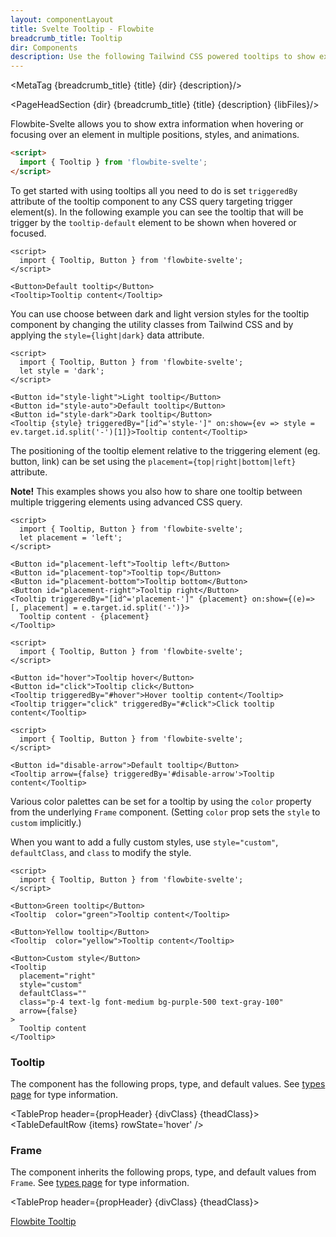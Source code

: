 ```yaml
---
layout: componentLayout
title: Svelte Tooltip - Flowbite
breadcrumb_title: Tooltip
dir: Components
description: Use the following Tailwind CSS powered tooltips to show extra content when hovering or focusing on an element
---
```


<MetaTag {breadcrumb_title} {title} {dir} {description}/>

<script>
  import { Htwo, ExampleDiv, GitHubSource, CompoDescription, PageHeadSection, TableProp, TableDefaultRow, MetaTag } from '../utils'
  
  import { Breadcrumb, BreadcrumbItem, Heading, P, A } from '$lib'
  import { props as items } from '../props/Tooltip.json'
  import { props as items2 } from '../props/Frame.json'
  let propHeader = ['Name', 'Type', 'Default']
  let divClass='w-full relative overflow-x-auto shadow-md sm:rounded-lg py-4'
  let theadClass ='text-xs text-gray-700 uppercase bg-gray-50 dark:bg-gray-700 dark:text-white'
  // lib files
  const libFiles = import.meta.glob('../../lib/tooltips/*.svelte')
</script>

<PageHeadSection {dir} {breadcrumb_title} {title} {description} {libFiles}/>

Flowbite-Svelte allows you to show extra information when hovering or focusing over an element in multiple positions, styles, and animations.

<Htwo label="Setup" />

```html
<script>
  import { Tooltip } from 'flowbite-svelte';
</script>
```

<Htwo label="Default tooltip example" />

To get started with using tooltips all you need to do is set `triggeredBy` attribute of the tooltip component to any CSS query targeting trigger element(s). In the following example you can see the tooltip that will be trigger by the `tooltip-default` element to be shown when hovered or focused.

```svelte example class="flex items-end h-32"
<script>
  import { Tooltip, Button } from 'flowbite-svelte';
</script>

<Button>Default tooltip</Button>
<Tooltip>Tooltip content</Tooltip>
```

<Htwo label="Tooltip styles" />

You can use choose between dark and light version styles for the tooltip component by changing the utility classes from Tailwind CSS and by applying the `style={light|dark}` data attribute.

```svelte example class="flex items-end gap-2 h-32"
<script>
  import { Tooltip, Button } from 'flowbite-svelte';
  let style = 'dark';
</script>

<Button id="style-light">Light tooltip</Button>
<Button id="style-auto">Default tooltip</Button>
<Button id="style-dark">Dark tooltip</Button>
<Tooltip {style} triggeredBy="[id^='style-']" on:show={ev => style = ev.target.id.split('-')[1]}>Tooltip content</Tooltip>
```

<Htwo label="Placement" />

The positioning of the tooltip element relative to the triggering element (eg. button, link) can be set using the `placement={top|right|bottom|left}` attribute.

**Note!** This examples shows you also how to share one tooltip between multiple triggering elements using advanced CSS query.

```svelte example class="flex items-center gap-2 h-36"
<script>
  import { Tooltip, Button } from 'flowbite-svelte';
  let placement = 'left';
</script>

<Button id="placement-left">Tooltip left</Button>
<Button id="placement-top">Tooltip top</Button>
<Button id="placement-bottom">Tooltip bottom</Button>
<Button id="placement-right">Tooltip right</Button>
<Tooltip triggeredBy="[id^='placement-']" {placement} on:show={(e)=> [, placement] = e.target.id.split('-')}>
  Tooltip content - {placement}
</Tooltip>
```

<Htwo label="Triggering" />

```svelte example class="flex items-end gap-2 h-32"
<script>
  import { Tooltip, Button } from 'flowbite-svelte';
</script>

<Button id="hover">Tooltip hover</Button>
<Button id="click">Tooltip click</Button>
<Tooltip triggeredBy="#hover">Hover tooltip content</Tooltip>
<Tooltip trigger="click" triggeredBy="#click">Click tooltip content</Tooltip>
```

<Htwo label="Disable arrow" />

```svelte example class="flex items-end gap-2 h-32"
<script>
  import { Tooltip, Button } from 'flowbite-svelte';
</script>

<Button id="disable-arrow">Default tooltip</Button>
<Tooltip arrow={false} triggeredBy='#disable-arrow'>Tooltip content</Tooltip>
```

<Htwo label="Custom style" />

Various color palettes can be set for a tooltip by using the `color` property from the underlying `Frame` component.
(Setting `color` prop sets the `style` to `custom` implicitly.)

When you want to add a fully custom styles, use `style="custom"`, `defaultClass`, and `class` to modify the style.

```svelte example class="flex items-center h-64 gap-2"
<script>
  import { Tooltip, Button } from 'flowbite-svelte';
</script>

<Button>Green tooltip</Button>
<Tooltip  color="green">Tooltip content</Tooltip>

<Button>Yellow tooltip</Button>
<Tooltip  color="yellow">Tooltip content</Tooltip>

<Button>Custom style</Button>
<Tooltip
  placement="right"
  style="custom"
  defaultClass=""
  class="p-4 text-lg font-medium bg-purple-500 text-gray-100"
  arrow={false}
>
  Tooltip content
</Tooltip>
```

<Htwo label="Props" />

<h3 class='text-xl w-full dark:text-white py-4'>Tooltip</h3>

The component has the following props, type, and default values. See <A href="/pages/types">types 
 page</A> for type information.

<TableProp header={propHeader} {divClass} {theadClass}>
  <TableDefaultRow {items} rowState='hover' />
</TableProp>

<h3 class='text-xl w-full dark:text-white py-4'>Frame</h3>

The component inherits the following props, type, and default values from `Frame`. See [types page](/pages/types) for type information.

<TableProp header={propHeader} {divClass} {theadClass}>
  <TableDefaultRow items={items2} rowState='hover' />
</TableProp>

<Htwo label="References" />

<P>
  <A href="https://flowbite.com/docs/components/tooltips/" target="_blank" rel="noreferrer" class="link"
    >Flowbite Tooltip</A>
</P>